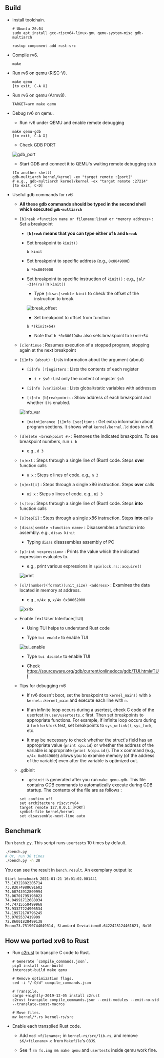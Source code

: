 ## Build

- Install toolchain.

  ```
  # Ubuntu 20.04
  sudo apt install gcc-riscv64-linux-gnu qemu-system-misc gdb-multiarch

  rustup component add rust-src
  ```

- Compile rv6.

  ```
  make
  ```

- Run rv6 on qemu (RISC-V).

  ```
  make qemu
  [to exit, C-A X]
  ```

- Run rv6 on qemu (Armv8).

  ```
  TARGET=arm make qemu
  ```

- Debug rv6 on qemu.

  - Run rv6 under QEMU and enable remote debugging

  ```
  make qemu-gdb
  [to exit, C-A X]
  ```

  - Check GDB PORT

  ![gdb_port](https://imgur.com/3qCU06N.png)

  - Start GDB and connect it to QEMU's waiting remote debugging stub

  ```
  (In another shell)
  gdb-multiarch kernel/kernel -ex "target remote :[port]"
  # e.g., gdb-multiarch kernel/kernel -ex "target remote :27214"
  [to exit, C-D]
  ```

- Useful gdb commands for rv6
  
  - **All these gdb commands should be typed in the second shell which executed `gdb-multiarch`**

  - `[b]reak <function name or filename:line# or *memory address>` : Set a breakpoint
  
    + **`[b]reak` means that you can type either of `b` and `break`**

    + Set breakpoint to `kinit()`
    
      ```
      b kinit
      ```
    
    + Set breakpoint to specific address (e.g., `0x8049000`)

      ```
      b *0x8049000
      ```
    
    + Set breakpoint to specific instruction of `kinit()` : e.g., `jalr -314(ra)` in `kinit()`

      * Type `[disas]semble kinit` to check the offset of the instruction to break.

      ![break_offset](https://imgur.com/nn6FBG4.png)
      
      * Set breakpoint to offset from function
      
      ```
      b *(kinit+54)
      ```

      * Note that `b *0x800194ba` also sets breakpoint to `kinit+54`

  - `[c]ontinue` : Resumes execution of a stopped program, stopping again at the next breakpoint

  - `[i]nfo (about)` : Lists information about the argument (about)

    + `[i]nfo [r]egisters` : Lists the contents of each register

      * `i r $s0` : List only the content of register `$s0`

    + `[i]nfo [var]iables` : Lists global/static variables with addresses

    + `[i]nfo [b]reakpoints` : Show address of each breakpoint and whether it is enabled.

    ![info_var](https://i.imgur.com/HTn1rTw.png)

    + `[maint]enance [i]nfo [sec]tions` : Get extra information about program sections. It shows what `kernel/kernel.ld` does in rv6.

  - `[d]elete <breakpoint #>` : Removes the indicated breakpoint. To see breakpoint numbers, run `i b`
  
    + e.g., `d 3`
  
  - `[n]ext` : Steps through a single line of (Rust) code. Steps **over** function calls

    + `n x` : Steps x lines of code. e.g., `n 3`

  - `[n]ext[i]` : Steps through a single x86 instruction. Steps **over** calls

    + `ni x` : Steps x lines of code. e.g., `ni 3`
  
  - `[s]tep` : Steps through a single line of (Rust) code. Steps **into** function calls

  - `[s]tep[i]` : Steps through a single x86 instruction. Steps **into** calls

  - `[disas]semble <function name>` : Disassembles a function into assembly. e.g., `disas kinit`

    + Typing `disas` disassembles assembly of PC
  
  - `[p]rint <expression>` : Prints the value which the indicated expression evaluates to.

    + e.g., print various expressions in `spinlock.rs::acquire()`

    ![print](https://i.imgur.com/8OtkOig.png)

  - `[x]/(number)(format)(unit_size) <address>` : Examines the data located in memory at address.

    + e.g., `x/4x p`, `x/4x 0x80062000`

    ![x/4x](https://i.imgur.com/Gb4N3KB.png)
  
  - Enable Text User Interface(TUI)

    + Using TUI helps to understand Rust code

    + Type `tui enable` to enable TUI

    ![tui_enable](https://imgur.com/OHmmscQ.png)

    + Type `tui disable` to enable TUI

    + Check https://sourceware.org/gdb/current/onlinedocs/gdb/TUI.html#TUI

  - Tips for debugging rv6

    + If rv6 doesn't boot, set the breakpoint to `kernel_main()` with `b kernel::kernel_main` and execute each line with `n`.

    + If an infinite loop occurs during a usertest, check C code of the usertest in `user/usertests.c` first. Then set breakpoints to appropriate functions. For example, if infinite loop occurs during a `forkforkfork` test, set breakpoints to `sys_unlink()`, `sys_fork`, etc.

    + It may be necessary to check whether the struct's field has an appropriate value (`print cpu.id`) or whether the address of the variable is appropriate (`print &(cpu.id)`). The x command (e.g., `x/4x 0x8049000`) allows you to examine memory (of the address of the variable) even after the variable is optimized out.
  
  - .gdbinit

    + `.gdbinit` is generated after you run `make qemu-gdb`. This file contains GDB commands to automatically execute during GDB startup. The contents of the file are as follows :

    ```
    set confirm off
    set architecture riscv:rv64
    target remote 127.0.0.1:[PORT]
    symbol-file kernel/kernel
    set disassemble-next-line auto
    ```

## Benchmark

Run `bench.py`. This script runs `usertests` 10 times by default.

```sh
./bench.py
# Or, run 30 times
./bench.py -n 30
```

You can see the result in `bench.result`. An exemplary output is:

```
Start benchmark 2021-01-21 16:01:02.001441
73.16322882205714
73.82074988691602
74.60743912809994
73.06701795198023
74.04991712688934
74.74715550499968
73.93327224906534
74.19972170796245
73.0705537419999
72.86001828499138
Mean=73.75190744049614, Standard Deviation=0.6422428124461621, N=10
```

## How we ported xv6 to Rust

- Run [c2rust](https://github.com/immunant/c2rust) to transpile C code to Rust.

  ```
  # Generate `compile_commands.json`.
  pip3 install scan-build
  intercept-build make qemu

  # Remove optimization flags.
  sed -i "/-O/d" compile_commands.json

  # Transpile.
  cargo +nightly-2019-12-05 install c2rust
  c2rust transpile compile_commands.json --emit-modules --emit-no-std --translate-const-macros

  # Move files.
  mv kernel/*.rs kernel-rs/src
  ```

- Enable each transpiled Rust code.

    + Add `mod <filename>;` in `kernel-rs/src/lib.rs`, and remove `$K/<filename>.o` from
      `Makefile`'s `OBJS`.
      
    + See if `rm fs.img && make qemu` and `usertests` inside qemu work fine.
